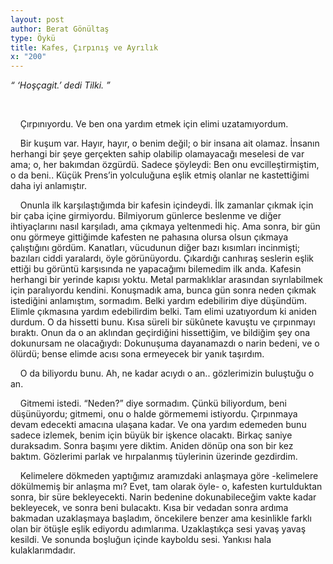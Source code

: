 ```yaml
---
layout: post
author: Berat Gönültaş
type: Öykü
title: Kafes, Çırpınış ve Ayrılık
x: "200"
---
```



_“ ‘Hoşçagit.’ dedi Tilki. ”_


<br/>

&nbsp;&nbsp;&nbsp;&nbsp;Çırpınıyordu. Ve ben ona yardım etmek için elimi uzatamıyordum.

&nbsp;&nbsp;&nbsp;&nbsp;Bir kuşum var. Hayır, hayır, o benim değil; o bir insana ait olamaz. İnsanın herhangi bir şeye gerçekten sahip olabilip olamayacağı meselesi de var ama; o, her bakımdan özgürdü. Sadece şöyleydi: Ben onu evcilleştirmiştim, o da beni.. Küçük Prens’in yolculuğuna eşlik etmiş olanlar ne kastettiğimi daha iyi anlamıştır.

&nbsp;&nbsp;&nbsp;&nbsp;Onunla ilk karşılaştığımda bir kafesin içindeydi. İlk zamanlar çıkmak için bir çaba içine girmiyordu. Bilmiyorum günlerce beslenme ve diğer ihtiyaçlarını nasıl karşıladı, ama çıkmaya yeltenmedi hiç. Ama sonra, bir gün onu görmeye gittiğimde kafesten ne pahasına olursa olsun çıkmaya çalıştığını gördüm. Kanatları, vücudunun diğer bazı kısımları incinmişti; bazıları ciddi yaralardı, öyle görünüyordu. Çıkardığı canhıraş seslerin eşlik ettiği bu görüntü karşısında ne yapacağımı bilemedim ilk anda. Kafesin herhangi bir yerinde kapısı yoktu. Metal parmaklıklar arasından sıyrılabilmek için paralıyordu kendini. Konuşmadık ama, bunca gün sonra neden çıkmak istediğini anlamıştım, sormadım. Belki yardım edebilirim diye düşündüm. Elimle çıkmasına yardım edebilirdim belki. Tam elimi uzatıyordum ki aniden durdum. O da hissetti bunu. Kısa süreli bir sükûnete kavuştu ve çırpınmayı bıraktı. Onun da o an aklından geçirdiğini hissettiğim, ve bildiğim şey ona dokunursam ne olacağıydı: Dokunuşuma dayanamazdı o narin bedeni, ve o ölürdü; bense elimde acısı sona ermeyecek bir yanık taşırdım.

&nbsp;&nbsp;&nbsp;&nbsp;O da biliyordu bunu. Ah, ne kadar acıydı o an.. gözlerimizin buluştuğu o an.

&nbsp;&nbsp;&nbsp;&nbsp;Gitmemi istedi. “Neden?” diye sormadım. Çünkü biliyordum, beni düşünüyordu; gitmemi, onu o halde görmememi istiyordu. Çırpınmaya devam edecekti amacına ulaşana kadar. Ve ona yardım edemeden bunu sadece izlemek, benim için büyük bir işkence olacaktı. Birkaç saniye duraksadım. Sonra başımı yere diktim. Aniden dönüp ona son bir kez baktım. Gözlerimi parlak ve hırpalanmış tüylerinin üzerinde gezdirdim.

&nbsp;&nbsp;&nbsp;&nbsp;Kelimelere dökmeden yaptığımız aramızdaki anlaşmaya göre -kelimelere dökülmemiş bir anlaşma mı? Evet, tam olarak öyle- o, kafesten kurtulduktan sonra, bir süre bekleyecekti. Narin bedenine dokunabileceğim vakte kadar bekleyecek, ve sonra beni bulacaktı. Kısa bir vedadan sonra ardıma bakmadan uzaklaşmaya başladım, öncekilere benzer ama kesinlikle farklı olan bir ötüşle eşlik ediyordu adımlarıma. Uzaklaştıkça sesi yavaş yavaş kesildi. Ve sonunda boşluğun içinde kayboldu sesi. Yankısı hala kulaklarımdadır.
